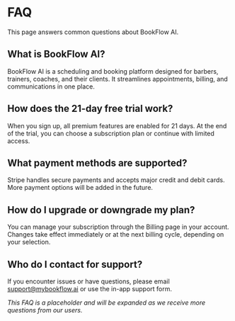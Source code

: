 # FAQ

This page answers common questions about BookFlow AI.

## What is BookFlow AI?
BookFlow AI is a scheduling and booking platform designed for barbers, trainers, coaches, and their clients. It streamlines appointments, billing, and communications in one place.

## How does the 21-day free trial work?
When you sign up, all premium features are enabled for 21 days. At the end of the trial, you can choose a subscription plan or continue with limited access.

## What payment methods are supported?
Stripe handles secure payments and accepts major credit and debit cards. More payment options will be added in the future.

## How do I upgrade or downgrade my plan?
You can manage your subscription through the Billing page in your account. Changes take effect immediately or at the next billing cycle, depending on your selection.

## Who do I contact for support?
If you encounter issues or have questions, please email support@mybookflow.ai or use the in-app support form.

*This FAQ is a placeholder and will be expanded as we receive more questions from our users.*
